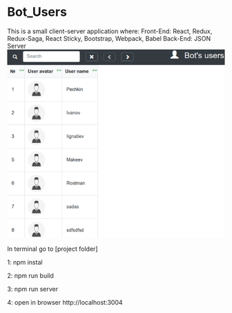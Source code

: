 # Bot_Users
This is a small client-server application where:  Front-End: React, Redux, Redux-Saga, React Sticky, Bootstrap, Webpack, Babel  Back-End: JSON Server
![pic 1](https://github.com/ayubondarenko/Bot_Users/blob/master/Example.png)

In terminal go to [project folder]

1: npm instal

2: npm run build

3: npm run server

4: open in browser http://localhost:3004
